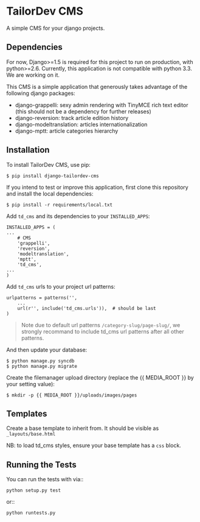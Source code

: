 TailorDev CMS
=============

A simple CMS for your django projects.

## Dependencies

For now, Django>=1.5 is required for this project to run on production, with python>=2.6. Currently, this application is not compatible with python 3.3. We are working on it.

This CMS is a simple application that generously takes advantage of the following django packages:

* django-grappelli: sexy admin rendering with TinyMCE rich text editor (this should not be a dependency for further releases)
* django-reversion: track article edition history
* django-modeltranslation: articles internationalization
* django-mptt: article categories hierarchy

## Installation

To install TailorDev CMS, use pip:

    $ pip install django-tailordev-cms

If you intend to test or improve this application, first clone this repository and install the local dependencies:

    $ pip install -r requirements/local.txt

Add `td_cms` and its dependencies to your `INSTALLED_APPS`:

    INSTALLED_APPS = (
    ...
        # CMS
        'grappelli',
        'reversion',
        'modeltranslation',
        'mptt',
        'td_cms',
    ...
    )

Add `td_cms` urls to your project url patterns:

    urlpatterns = patterns('',
        ...
        url(r'', include('td_cms.urls')),  # should be last
    )

> Note due to default url patterns `/category-slug/page-slug/`, we strongly recommand to include td_cms url patterns after all other patterns.

And then update your database:

    $ python manage.py syncdb
    $ python manage.py migrate

Create the filemanager upload directory (replace the {{ MEDIA_ROOT }} by your setting value):

    $ mkdir -p {{ MEDIA_ROOT }}/uploads/images/pages

## Templates

Create a base template to inherit from. It should be visible as `_layouts/base.html`

NB: to load td_cms styles, ensure your base template has a `css` block.

## Running the Tests

You can run the tests with via::

    python setup.py test

or::

    python runtests.py
